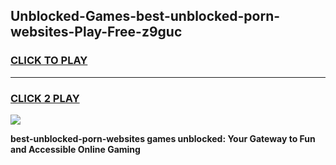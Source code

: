 
## Unblocked-Games-best-unblocked-porn-websites-Play-Free-z9guc
<h3>
<a href="https://premium76.site?title=best-unblocked-porn-websites&ref=18A1">CLICK TO PLAY</a></h3>
<hr>

<h3>
<a href="https://premium76.site?title=best-unblocked-porn-websites&ref=18A1">CLICK 2 PLAY</a>
  
</h3>

<a href="https://premium76.site?title=best-unblocked-porn-websites&ref=18A1"><img src="https://clearcache.store/games.png"></a>


**best-unblocked-porn-websites games unblocked: Your Gateway to Fun and Accessible Online Gaming**
